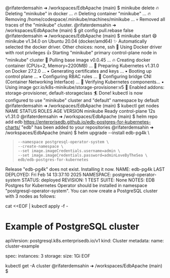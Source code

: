 @rifaterdemsahin ➜ /workspaces/EdbApache (main) $ minikube delete
🔥  Deleting "minikube" in docker ...
🔥  Deleting container "minikube" ...
🔥  Removing /home/codespace/.minikube/machines/minikube ...
💀  Removed all traces of the "minikube" cluster.
@rifaterdemsahin ➜ /workspaces/EdbApache (main) $  git config pull.rebase false 
@rifaterdemsahin ➜ /workspaces/EdbApache (main) $ minikube start
😄  minikube v1.34.0 on Ubuntu 20.04 (docker/amd64)
✨  Automatically selected the docker driver. Other choices: none, ssh
📌  Using Docker driver with root privileges
👍  Starting "minikube" primary control-plane node in "minikube" cluster
🚜  Pulling base image v0.0.45 ...
🔥  Creating docker container (CPUs=2, Memory=2200MB) ...
🐳  Preparing Kubernetes v1.31.0 on Docker 27.2.0 ...
    ▪ Generating certificates and keys ...
    ▪ Booting up control plane ...
    ▪ Configuring RBAC rules ...
🔗  Configuring bridge CNI (Container Networking Interface) ...
🔎  Verifying Kubernetes components...
    ▪ Using image gcr.io/k8s-minikube/storage-provisioner:v5
🌟  Enabled addons: storage-provisioner, default-storageclass
🏄  Done! kubectl is now configured to use "minikube" cluster and "default" namespace by default
@rifaterdemsahin ➜ /workspaces/EdbApache (main) $ kubectl get nodes
NAME       STATUS   ROLES           AGE   VERSION
minikube   Ready    control-plane   12s   v1.31.0
@rifaterdemsahin ➜ /workspaces/EdbApache (main) $ helm repo add edb https://enterprisedb.github.io/edb-postgres-for-kubernetes-charts/
"edb" has been added to your repositories
@rifaterdemsahin ➜ /workspaces/EdbApache (main) $ helm upgrade --install edb-pg4k \
>     --namespace postgresql-operator-system \
>     --create-namespace \
>     --set image.imageCredentials.username=admin \
>     --set image.imageCredentials.password=adminLoveByTheSea \
>     edb/edb-postgres-for-kubernetes
Release "edb-pg4k" does not exist. Installing it now.
NAME: edb-pg4k
LAST DEPLOYED: Fri Feb 14 13:37:10 2025
NAMESPACE: postgresql-operator-system
STATUS: deployed
REVISION: 1
TEST SUITE: None
NOTES:
EDB Postgres for Kubernetes Operator should be installed in namespace "postgresql-operator-system".
You can now create a PostgreSQL cluster with 3 nodes as follows:

cat <<EOF | kubectl apply -f -
# Example of PostgreSQL cluster
apiVersion: postgresql.k8s.enterprisedb.io/v1
kind: Cluster
metadata:
  name: cluster-example
  
spec:
  instances: 3
  storage:
    size: 1Gi
EOF

kubectl get -A cluster
@rifaterdemsahin ➜ /workspaces/EdbApache (main) $ 